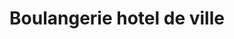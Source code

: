 ---
title: "Boulangerie hotel de ville"
url: /villeneuve-dascq/boulangerie-hotel-de-ville/
shop: boulangerie
---